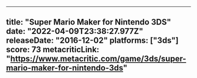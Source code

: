 
---
title: "Super Mario Maker for Nintendo 3DS"
date: "2022-04-09T23:38:27.977Z"
releaseDate: "2016-12-02"
platforms: ["3ds"]
score: 73
metacriticLink: "https://www.metacritic.com/game/3ds/super-mario-maker-for-nintendo-3ds"
---
